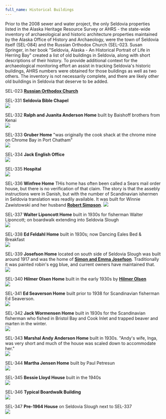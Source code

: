 ```yaml
---
full_name: Historical Buildings
---
```

Prior to  the 2008 sewer and water project, the only Seldovia properties listed in the Alaska Heritage Resource Survey or AHRS - the state-wide inventory of archaeological and historic architecture properties maintained by the Alaska Office of History and Archaeology, were the town of Seldovia itself (SEL-084) and the Russian Orthodox Church (SEL-023.  Susan Springer, in her book "Seldovia, Alaska - An Historical Portrait of Life in Herring Bay" created a list of old buildings in Seldovia, along with short descriptions of their history. To provide additional context for the archaeological monitoring effort an assist in tracking Seldovia's historic buildings, AHRS numbers were obtained for those buildings as well as two others.  The inventory is not necessarily complete, and there are likely other old buildings in Seldovia that deserve to be added.

SEL-023 [**Russian Orthodox Church**](st-nicholas-church.md)  

SEL-331 **Seldovia Bible Chapel**  
![](../assets/images/Seldovia_Bible_Chapel.jpg)



SEL-332 **Ralph and Juanita Anderson Home** built by Baishoff brothers from Kenai  
![](../assets/images/Ralph_Anderson_House.jpg)



SEL-333 **Gruber Home** "was originally the cook shack at the chrome mine on Chrome Bay in Port Chatham"  
![](../assets/images/Gruber_Home.jpg)


SEL-334 **Jack English Office**  
![](../assets/images/Jack_English_Office.jpg)



SEL-335 **Hospital**  
![](../assets/images/Hospital_Willard_Home.jpg)



SEL-336 **Winfree Home**
THis home has often been called a Sears mail order house, but there is no verification of that claim. The story is that the assebly instructions were in Danish, but with the number of Scandinavian ishermen in Seldovia translation was readily available. It was built for Winnie Zawistowski and her husband [**Robert Simpson**](../_people/Simpson_Robert_D.md). 
![](../assets/images/Not_Sears_House.jpg)



SEL-337 **Walter Liponcott Home** built in 1930s for fisherman Walter Liponcott; on boardwalk extending into Seldovia Slough  
![](../assets/images/Walt_Sachiko_House1.jpg)



SEL-338 **Ed Feldahl Home** built in 1930s; now Dancing Eales Bed & Breakfast  
![](../assets/images/Dancing_Eagles.jpg)



SEL-339 **Josefson Home** located on south side of Seldovia Slough was built around 1917 and was the home of [**Simon and Emma Josefson**](../_people/Josefsen_Simon_F.md). Traditionally it was painted robin's egg blue, and current owners have maintained that.  
![](../assets/images/Simon_Josefson_House.jpg)



SEL-340 **Hilmer Olsen Home** built in the early 1930s by [**Hilmer Olsen**](../_people/Olsen_Hilmar.md)  
![](../assets/images/Hilmer_Olsen_Home.jpg)



SEL-341 **Ed Seaverson Home** built prior to 1938 for Scandinavian fisherman Ed Seaverson.  
![](../assets/images/Ed_Seaverson_Home.jpg)



SEL-342 **Jack Wormensen Home** built in 1930s for the Scandinavian fisherman who fished in Bristol Bay and Cook Inlet and trapped beaver and marten in the winter.  
![](../assets/images/Jack_Wormensen_Home.jpg)



SEL-343 **Marshal Andy Anderson Home** built in 1930s. "Andy's wife, Inga, was very short and much of the house was scaled down to accommodate her."  
![](../assets/images/Andy_Anderson_Home_1930.jpg)



SEL-344 **Martha Jensen Home** built by Paul Petresun  
![](../assets/images/Martha_Jensen_Home.jpg)



SEL-345 **Bessie Lloyd House** built in the 1940s  
![](../assets/images/Bessie_Lloyd_Home.jpg)



SEL-346 **Typical Boardwalk Building**  
![](../assets/images/Boardwalk_Building.jpg)



SEL-347 **Pre-1964 House** on Seldovia Slough next to SEL-337  
![](../assets/images/Walts_Blue_House.jpg)

